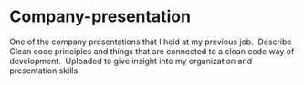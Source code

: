 # Company-presentation
One of the company presentations that I held at my previous job. 
Describe Clean code principles and things that are connected to a clean code way of development. 
Uploaded to give insight into my organization and presentation skills.
